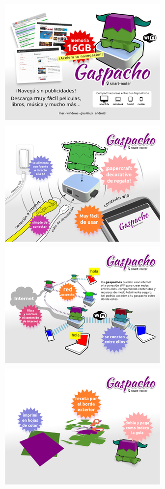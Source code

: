 ![contectar](manual/exportados/gaspacho_manual_basico.png)

![contectar](manual/exportados/gaspacho_conectarlo.png)

![contectar](manual/exportados/gaspacho_red.png)

![contectar](manual/exportados/gaspacho_papercraft.png)
